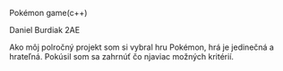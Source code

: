 Pokémon game(c++)

Daniel Burdiak 2AE






Ako môj polročný projekt som si vybral hru Pokémon, hrá je jedinečná a hrateľná.
Pokúsil som sa zahrnúť čo njaviac možných kritérií.
